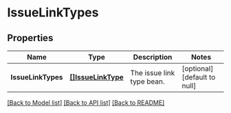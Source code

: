# IssueLinkTypes

## Properties
Name | Type | Description | Notes
------------ | ------------- | ------------- | -------------
**IssueLinkTypes** | [**[]IssueLinkType**](IssueLinkType.md) | The issue link type bean. | [optional] [default to null]

[[Back to Model list]](../README.md#documentation-for-models) [[Back to API list]](../README.md#documentation-for-api-endpoints) [[Back to README]](../README.md)

